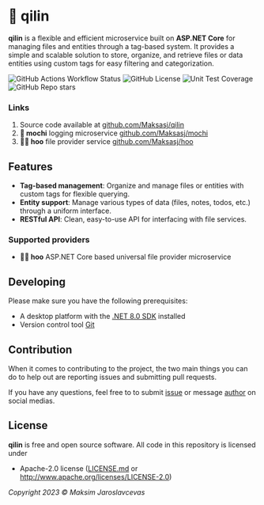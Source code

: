 # 🦄 qilin

**qilin** is a flexible and efficient microservice built on **ASP.NET Core** for managing files and entities through a tag-based system. It provides a simple and scalable solution to store, organize, and retrieve files or data entities using custom tags for easy filtering and categorization.

![GitHub Actions Workflow Status](https://img.shields.io/github/actions/workflow/status/Maksasj/qilin/test.yml?logo=github&label=build)
![GitHub License](https://img.shields.io/github/license/Maksasj/qilin)
![Unit Test Coverage](https://img.shields.io/endpoint?url=https://gist.githubusercontent.com/Maksasj/b727dbd67b0f2f25be22546948e9053b/raw/qilin-code-coverage.json)
![GitHub Repo stars](https://img.shields.io/github/stars/Maksasj/qilin?style=flat)

### Links

1. Source code available at [github.com/Maksasj/qilin](https://github.com/Maksasj/qilin)
2. **🍡 mochi** logging microservice [github.com/Maksasj/mochi](https://github.com/Maksasj/mochi)
3. **🐦‍🔥 hoo** file provider service [github.com/Maksasj/hoo](https://github.com/Maksasj/hoo)


## Features
- **Tag-based management**: Organize and manage files or entities with custom tags for flexible querying.
- **Entity support**: Manage various types of data (files, notes, todos, etc.) through a uniform interface.
- **RESTful API**: Clean, easy-to-use API for interfacing with file services.

### Supported providers

- **🐦‍🔥 hoo** ASP.NET Core based universal file provider microservice

## Developing

Please make sure you have the following prerequisites:
  - A desktop platform with the [.NET 8.0 SDK](https://dotnet.microsoft.com/download) installed
  - Version control tool [Git](https://git-scm.com/)

## Contribution

When it comes to contributing to the project, the two main things you can do to help out are reporting issues and submitting pull requests.

If you have any questions, feel free to to submit [issue](https://github.com/Maksasj/qilin/issues) or message [author](https://github.com/Maksasj) on social medias.

## License 

**qilin** is free and open source software. All code in this repository is licensed under
-  Apache-2.0 license ([LICENSE.md](https://github.com/Maksasj/qilin/blob/master/LICENSE.md) or http://www.apache.org/licenses/LICENSE-2.0)

*Copyright 2023 © Maksim Jaroslavcevas*
